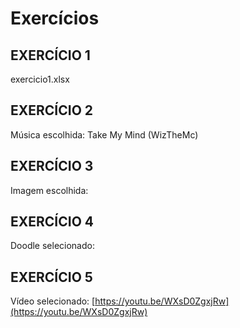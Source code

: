 # Exercícios

## EXERCÍCIO 1
exercicio1.xlsx

## EXERCÍCIO 2
Música escolhida: Take My Mind (WizTheMc)

## EXERCÍCIO 3
Imagem escolhida:

## EXERCÍCIO 4
Doodle selecionado:

## EXERCÍCIO 5
Vídeo selecionado: [https://youtu.be/WXsD0ZgxjRw](https://youtu.be/WXsD0ZgxjRw)

